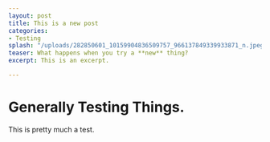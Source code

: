 ```yaml
---
layout: post
title: This is a new post
categories:
- Testing
splash: "/uploads/282850601_10159904836509757_966137849339933871_n.jpeg"
teaser: What happens when you try a **new** thing?
excerpt: This is an excerpt.

---
```

# Generally Testing Things.

This is pretty much a test.